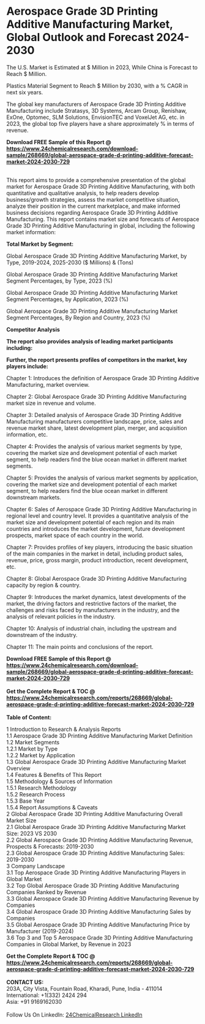 <h1>Aerospace Grade 3D Printing Additive Manufacturing Market, Global Outlook and Forecast 2024-2030</h1><p>
The U.S. Market is Estimated at $ Million in 2023, While China is Forecast to Reach $ Million.</p><p>
Plastics Material Segment to Reach $ Million by 2030, with a % CAGR in next six years.</p><p>
The global key manufacturers of Aerospace Grade 3D Printing Additive Manufacturing include Stratasys, 3D Systems, Arcam Group, Renishaw, ExOne, Optomec, SLM Solutions, EnvisionTEC and VoxelJet AG, etc. in 2023, the global top five players have a share approximately % in terms of revenue.</p><div><b>Download FREE Sample of this Report @ 
            <a href="https://www.24chemicalresearch.com/download-sample/268669/global-aerospace-grade-d-printing-additive-forecast-market-2024-2030-729">
            https://www.24chemicalresearch.com/download-sample/268669/global-aerospace-grade-d-printing-additive-forecast-market-2024-2030-729</a></b></div><br><p>
This report aims to provide a comprehensive presentation of the global market for Aerospace Grade 3D Printing Additive Manufacturing, with both quantitative and qualitative analysis, to help readers develop business/growth strategies, assess the market competitive situation, analyze their position in the current marketplace, and make informed business decisions regarding Aerospace Grade 3D Printing Additive Manufacturing. This report contains market size and forecasts of Aerospace Grade 3D Printing Additive Manufacturing in global, including the following market information:
</p><p>
<strong>Total Market by Segment:</strong></p><p>
Global Aerospace Grade 3D Printing Additive Manufacturing Market, by Type, 2019-2024, 2025-2030 ($ Millions) &amp; (Tons)</p><p>
Global Aerospace Grade 3D Printing Additive Manufacturing Market Segment Percentages, by Type, 2023 (%)</p><p>
</p><p>
Global Aerospace Grade 3D Printing Additive Manufacturing Market Segment Percentages, by Application, 2023 (%)</p><p>
</p><p>
Global Aerospace Grade 3D Printing Additive Manufacturing Market Segment Percentages, By Region and Country, 2023 (%)</p><p>
</p><p>
<strong>Competitor Analysis</strong></p><p>
<strong>The report also provides analysis of leading market participants including:</strong></p><p>
</p><p>
<strong>Further, the report presents profiles of competitors in the market, key players include:</strong></p><p>
</p><p>
Chapter 1: Introduces the definition of Aerospace Grade 3D Printing Additive Manufacturing, market overview.</p><p>
Chapter 2: Global Aerospace Grade 3D Printing Additive Manufacturing market size in revenue and volume.</p><p>
Chapter 3: Detailed analysis of Aerospace Grade 3D Printing Additive Manufacturing manufacturers competitive landscape, price, sales and revenue market share, latest development plan, merger, and acquisition information, etc.</p><p>
Chapter 4: Provides the analysis of various market segments by type, covering the market size and development potential of each market segment, to help readers find the blue ocean market in different market segments.</p><p>
Chapter 5: Provides the analysis of various market segments by application, covering the market size and development potential of each market segment, to help readers find the blue ocean market in different downstream markets.</p><p>
Chapter 6: Sales of Aerospace Grade 3D Printing Additive Manufacturing in regional level and country level. It provides a quantitative analysis of the market size and development potential of each region and its main countries and introduces the market development, future development prospects, market space of each country in the world.</p><p>
Chapter 7: Provides profiles of key players, introducing the basic situation of the main companies in the market in detail, including product sales, revenue, price, gross margin, product introduction, recent development, etc.</p><p>
Chapter 8: Global Aerospace Grade 3D Printing Additive Manufacturing capacity by region &amp; country.</p><p>
Chapter 9: Introduces the market dynamics, latest developments of the market, the driving factors and restrictive factors of the market, the challenges and risks faced by manufacturers in the industry, and the analysis of relevant policies in the industry.</p><p>
Chapter 10: Analysis of industrial chain, including the upstream and downstream of the industry.</p><p>
Chapter 11: The main points and conclusions of the report.</p><div><b>Download FREE Sample of this Report @ 
            <a href="https://www.24chemicalresearch.com/download-sample/268669/global-aerospace-grade-d-printing-additive-forecast-market-2024-2030-729">
            https://www.24chemicalresearch.com/download-sample/268669/global-aerospace-grade-d-printing-additive-forecast-market-2024-2030-729</a></b></div><br><div><b>Get the Complete Report & TOC @ 
            <a href="https://www.24chemicalresearch.com/reports/268669/global-aerospace-grade-d-printing-additive-forecast-market-2024-2030-729">
            https://www.24chemicalresearch.com/reports/268669/global-aerospace-grade-d-printing-additive-forecast-market-2024-2030-729</a></b></div><br>
            <b>Table of Content:</b><p>1 Introduction to Research & Analysis Reports<br />
    1.1 Aerospace Grade 3D Printing Additive Manufacturing Market Definition<br />
    1.2 Market Segments<br />
        1.2.1 Market by Type<br />
        1.2.2 Market by Application<br />
    1.3 Global Aerospace Grade 3D Printing Additive Manufacturing Market Overview<br />
    1.4 Features & Benefits of This Report<br />
    1.5 Methodology & Sources of Information<br />
        1.5.1 Research Methodology<br />
        1.5.2 Research Process<br />
        1.5.3 Base Year<br />
        1.5.4 Report Assumptions & Caveats<br />
2 Global Aerospace Grade 3D Printing Additive Manufacturing Overall Market Size<br />
    2.1 Global Aerospace Grade 3D Printing Additive Manufacturing Market Size: 2023 VS 2030<br />
    2.2 Global Aerospace Grade 3D Printing Additive Manufacturing Revenue, Prospects & Forecasts: 2019-2030<br />
    2.3 Global Aerospace Grade 3D Printing Additive Manufacturing Sales: 2019-2030<br />
3 Company Landscape<br />
    3.1 Top Aerospace Grade 3D Printing Additive Manufacturing Players in Global Market<br />
    3.2 Top Global Aerospace Grade 3D Printing Additive Manufacturing Companies Ranked by Revenue<br />
    3.3 Global Aerospace Grade 3D Printing Additive Manufacturing Revenue by Companies<br />
    3.4 Global Aerospace Grade 3D Printing Additive Manufacturing Sales by Companies<br />
    3.5 Global Aerospace Grade 3D Printing Additive Manufacturing Price by Manufacturer (2019-2024)<br />
    3.6 Top 3 and Top 5 Aerospace Grade 3D Printing Additive Manufacturing Companies in Global Market, by Revenue in 2023<br /></p><div><b>Get the Complete Report & TOC @ 
            <a href="https://www.24chemicalresearch.com/reports/268669/global-aerospace-grade-d-printing-additive-forecast-market-2024-2030-729">
            https://www.24chemicalresearch.com/reports/268669/global-aerospace-grade-d-printing-additive-forecast-market-2024-2030-729</a></b></div><br><b>CONTACT US:</b><br>
            203A, City Vista, Fountain Road, Kharadi, Pune, India - 411014<br>
            International: +1(332) 2424 294<br>
            Asia: +91 9169162030 <br><br>
            Follow Us On LinkedIn: <a href="https://www.linkedin.com/company/24chemicalresearch/">24ChemicalResearch LinkedIn</a>